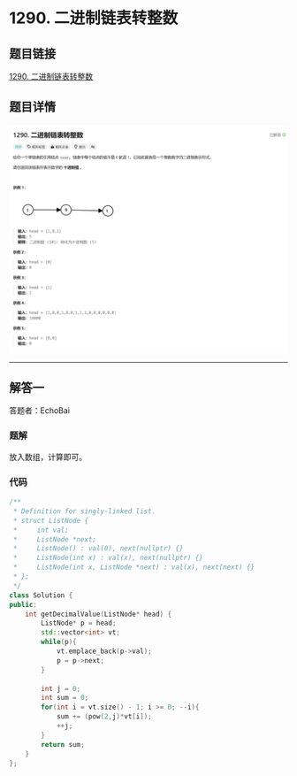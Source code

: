 # 1290. 二进制链表转整数
## 题目链接  
[1290. 二进制链表转整数](https://leetcode.cn/problems/convert-binary-number-in-a-linked-list-to-integer/description/)
## 题目详情
![题目图片](Img/1290.png)

***
## 解答一
答题者：EchoBai

### 题解
放入数组，计算即可。

### 代码
``` cpp
/**
 * Definition for singly-linked list.
 * struct ListNode {
 *     int val;
 *     ListNode *next;
 *     ListNode() : val(0), next(nullptr) {}
 *     ListNode(int x) : val(x), next(nullptr) {}
 *     ListNode(int x, ListNode *next) : val(x), next(next) {}
 * };
 */
class Solution {
public:
    int getDecimalValue(ListNode* head) {
        ListNode* p = head;
        std::vector<int> vt;
        while(p){
            vt.emplace_back(p->val);
            p = p->next;
        }

        int j = 0;
        int sum = 0;
        for(int i = vt.size() - 1; i >= 0; --i){
            sum += (pow(2,j)*vt[i]);
            ++j;
        }
        return sum;
    }
};
```
